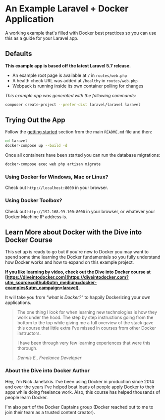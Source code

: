 # An Example Laravel + Docker Application

A working example that's filled with Docker best practices so you can use this
as a guide for your Laravel app.

## Defaults

**This example app is based off the latest Laravel 5.7 release.**

- An example root page is available at `/` in `routes/web.php`
- A health check URL was added at `/healthy` in `routes/web.php`
- Webpack is running inside its own container polling for changes

_This example app was generated with the following commands:_

```bash
composer create-project --prefer-dist laravel/laravel laravel
```

## Trying Out the App

Follow the [getting started](https://github.com/nickjj/docker-web-framework-examples#getting-started) section
from the main `README.md` file and then:

```bash
cd laravel
docker-compose up --build -d
```

Once all containers have been started you can run the database migrations:

```bash
docker-compose exec web php artisan migrate
```

### Using Docker for Windows, Mac or Linux?

Check out `http://localhost:8000` in your browser.

### Using Docker Toolbox?

Check out `http://192.168.99.100:8000` in your browser, or whatever your Docker
Machine IP address is.

## Learn More about Docker with the Dive into Docker Course

This set up is ready to go but if you're new to Docker you may want to spend
some time learning the Docker fundamentals so you fully understand how Docker
works and how to expand on this example project.

**If you like learning by video, check out the Dive into Docker course at
[https://diveintodocker.com](https://diveintodocker.com?utm_source=github&utm_medium=docker-examples&utm_campaign=laravel)**.

It will take you from *"what is Docker?"* to happily Dockerizing your own
applications.

> The one thing I look for when learning new technologies is how they work under
> the hood. The step by step instructions going from the bottom to the top while
> giving me a full overview of the stack gave this course that little extra I've
> missed in courses from other Docker instructors.
>
> I have been through very few learning experiences that were this thorough.
>
> *Dennis E., Freelance Developer*

### About the Dive into Docker Author

Hey, I'm Nick Janetakis. I've been using Docker in production since 2014 and
over the years I've helped boat loads of people apply Docker to their apps
while doing freelance work. Also, this course has helped thousands of people
learn Docker.

I'm also part of the Docker Captains group (Docker reached out to me to join
their team as a trusted content creator).